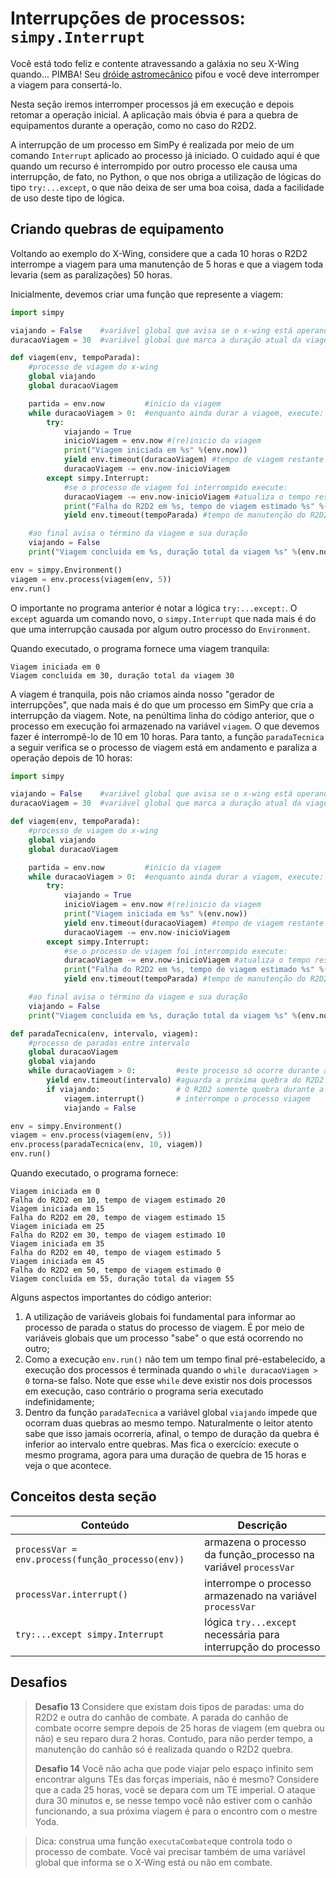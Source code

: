 # Interrupções de processos: `simpy.Interrupt`

Você está todo feliz e contente atravessando a galáxia no seu X-Wing quando... PIMBA! Seu [dróide astromecânico](https://pt.wikipedia.org/wiki/R2-D2) pifou e você deve interromper a viagem para consertá-lo.

Nesta seção iremos interromper processos já em execução e depois retomar a operação inicial. A aplicação mais óbvia é para a quebra de equipamentos durante a operação, como no caso do R2D2.

A interrupção de um processo em SimPy é realizada por meio de um comando `Interrupt` aplicado ao processo já iniciado. O cuidado aqui é que quando um recurso é interrompido por outro processo ele causa uma interrupção, de fato, no Python, o que nos obriga a utilização de lógicas do tipo `try:...except`, o que não deixa de ser uma boa coisa, dada a facilidade de uso deste tipo de lógica.

## Criando quebras de equipamento

Voltando ao exemplo do X-Wing, considere que a cada 10 horas o R2D2 interrompe a viagem para uma manutenção de 5 horas e que a viagem toda levaria \(sem as paralizações\) 50 horas.

Inicialmente, devemos criar uma função que represente a viagem:

```python
import simpy

viajando = False    #variável global que avisa se o x-wing está operando
duracaoViagem = 30  #variável global que marca a duração atual da viagem

def viagem(env, tempoParada):
    #processo de viagem do x-wing
    global viajando
    global duracaoViagem

    partida = env.now         #inicio da viagem
    while duracaoViagem > 0:  #enquanto ainda durar a viagem, execute:
        try:
            viajando = True
            inicioViagem = env.now #(re)inicio da viagem
            print("Viagem iniciada em %s" %(env.now))
            yield env.timeout(duracaoViagem) #tempo de viagem restante
            duracaoViagem -= env.now-inicioViagem
        except simpy.Interrupt:
            #se o processo de viagem foi interrompido execute:
            duracaoViagem -= env.now-inicioViagem #atualiza o tempo restante de viagem
            print("Falha do R2D2 em %s, tempo de viagem estimado %s" %(env.now, duracaoViagem ))
            yield env.timeout(tempoParada) #tempo de manutenção do R2D2

    #ao final avisa o término da viagem e sua duração
    viajando = False
    print("Viagem concluida em %s, duração total da viagem %s" %(env.now, env.now-partida))

env = simpy.Environment()
viagem = env.process(viagem(env, 5))
env.run()
```

O importante no programa anterior é notar a lógica `try:...except:`. O `except` aguarda um comando novo, o `simpy.Interrupt` que nada mais é do que uma interrupção causada por algum outro processo do `Environment`.

Quando executado, o programa fornece uma viagem tranquila:

```
Viagem iniciada em 0
Viagem concluida em 30, duração total da viagem 30
```

A viagem é tranquila, pois não criamos ainda nosso "gerador de interrupções", que nada mais é do que um processo em SimPy que cria a interrupção da viagem. 
Note, na penúltima linha do código anterior, que o processo em execução foi armazenado na variável `viagem`. O que devemos fazer é interrompê-lo de 10 em 10 horas. Para tanto, a função `paradaTecnica` a seguir verifica se o processo de viagem está em andamento e paraliza a operação depois de 10 horas:

```python
import simpy

viajando = False    #variável global que avisa se o x-wing está operando
duracaoViagem = 30  #variável global que marca a duração atual da viagem

def viagem(env, tempoParada):
    #processo de viagem do x-wing
    global viajando
    global duracaoViagem

    partida = env.now         #inicio da viagem
    while duracaoViagem > 0:  #enquanto ainda durar a viagem, execute:
        try:
            viajando = True
            inicioViagem = env.now #(re)inicio da viagem
            print("Viagem iniciada em %s" %(env.now))
            yield env.timeout(duracaoViagem) #tempo de viagem restante
            duracaoViagem -= env.now-inicioViagem
        except simpy.Interrupt:
            #se o processo de viagem foi interrompido execute:
            duracaoViagem -= env.now-inicioViagem #atualiza o tempo restante de viagem
            print("Falha do R2D2 em %s, tempo de viagem estimado %s" %(env.now, duracaoViagem ))
            yield env.timeout(tempoParada) #tempo de manutenção do R2D2

    #ao final avisa o término da viagem e sua duração
    viajando = False
    print("Viagem concluida em %s, duração total da viagem %s" %(env.now, env.now-partida))

def paradaTecnica(env, intervalo, viagem):
    #processo de paradas entre intervalo
    global duracaoViagem
    global viajando
    while duracaoViagem > 0:         #este processo só ocorre durante a viagem
        yield env.timeout(intervalo) #aguarda a próxima quebra do R2D2
        if viajando:                 # O R2D2 somente quebra durante a viagem
            viagem.interrupt()       # interrompe o processo viagem
            viajando = False

env = simpy.Environment()
viagem = env.process(viagem(env, 5))
env.process(paradaTecnica(env, 10, viagem))
env.run()
```

Quando executado, o programa fornece:

```
Viagem iniciada em 0
Falha do R2D2 em 10, tempo de viagem estimado 20
Viagem iniciada em 15
Falha do R2D2 em 20, tempo de viagem estimado 15
Viagem iniciada em 25
Falha do R2D2 em 30, tempo de viagem estimado 10
Viagem iniciada em 35
Falha do R2D2 em 40, tempo de viagem estimado 5
Viagem iniciada em 45
Falha do R2D2 em 50, tempo de viagem estimado 0
Viagem concluida em 55, duração total da viagem 55
```

Alguns aspectos importantes do código anterior:

1. A utilização de variáveis globais foi fundamental para informar ao processo de parada o status do processo de viagem. É por meio de variáveis globais que um processo "sabe" o que está ocorrendo no outro;
2. Como a execução `env.run()` não tem um tempo final pré-estabelecido, a execução dos processos é terminada quando o `while duracaoViagem > 0` torna-se falso. Note que esse `while` deve existir nos dois processos em execução, caso contrário o programa seria executado indefinidamente;
3. Dentro da função `paradaTecnica` a variável global `viajando` impede que ocorram duas quebras ao mesmo tempo. Naturalmente o leitor atento sabe que isso jamais ocorreria, afinal, o tempo de duração da quebra é inferior ao intervalo entre quebras. Mas fica o exercício: execute o mesmo programa, agora para uma duração de quebra de 15 horas e veja o que acontece.

## Conceitos desta seção

| Conteúdo | Descrição |
| --- | --- |
| `processVar = env.process(função_processo(env))` | armazena o processo da função\_processo na variável `processVar` |
| `processVar.interrupt()` | interrompe o processo armazenado na variável `processVar` |
| `try:...except simpy.Interrupt` | lógica `try...except` necessária para interrupção do processo |

## Desafios

> **Desafio 13** Considere que existam dois tipos de paradas: uma do R2D2 e outra do canhão de combate. A parada do canhão de combate ocorre sempre depois de 25 horas de viagem \(em quebra ou não\) e seu reparo dura 2 horas. Contudo, para não perder tempo, a manutenção do canhão só é realizada quando o R2D2 quebra.
> 
> **Desafio 14** Você não acha que pode viajar pelo espaço infinito sem encontrar alguns TEs das forças imperiais, não é mesmo? Considere que a cada 25 horas, você se depara com um TE imperial. O ataque dura 30 minutos e, se nesse tempo você não estiver com o canhão funcionando, a sua próxima viagem é para o encontro com o mestre Yoda.

>Dica: construa uma função `executaCombate`que controla todo o processo de combate. Você vai precisar também de uma variável global que informa se o X-Wing está ou não em combate.

